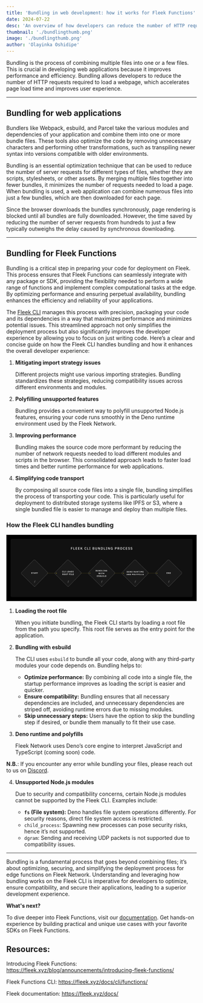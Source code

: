 ```yaml
---
title: 'Bundling in web development: how it works for Fleek Functions'
date: 2024-07-22
desc: 'An overview of how developers can reduce the number of HTTP requests required to load a webpage with Fleek Functions'
thumbnail: './bundlingthumb.png'
image: './bundlingthumb.png'
author: 'Olayinka Oshidipe'
---
```


Bundling is the process of combining multiple files into one or a few files. This is crucial in developing web applications because it improves performance and efficiency. Bundling allows developers to reduce the number of HTTP requests required to load a webpage, which accelerates page load time and improves user experience.

---

## Bundling for web applications

Bundlers like Webpack, esbuild, and Parcel take the various modules and dependencies of your application and combine them into one or more bundle files. These tools also optimize the code by removing unnecessary characters and performing other transformations, such as transpiling newer syntax into versions compatible with older environments.

Bundling is an essential optimization technique that can be used to reduce the number of server requests for different types of files, whether they are scripts, stylesheets, or other assets. By merging multiple files together into fewer bundles, it minimizes the number of requests needed to load a page. When bundling is used, a web application can combine numerous files into just a few bundles, which are then downloaded for each page.

Since the browser downloads the bundles synchronously, page rendering is blocked until all bundles are fully downloaded. However, the time saved by reducing the number of server requests from hundreds to just a few typically outweighs the delay caused by synchronous downloading.

---

## Bundling for Fleek Functions

Bundling is a critical step in preparing your code for deployment on Fleek. This process ensures that Fleek Functions can seamlessly integrate with any package or SDK, providing the flexibility needed to perform a wide range of functions and implement complex computational tasks at the edge. By optimizing performance and ensuring perpetual availability, bundling enhances the efficiency and reliability of your applications.

The <u>[Fleek CLI](https://fleek.xyz/docs/cli/)</u> manages this process with precision, packaging your code and its dependencies in a way that maximizes performance and minimizes potential issues. This streamlined approach not only simplifies the deployment process but also significantly improves the developer experience by allowing you to focus on just writing code. Here’s a clear and concise guide on how the Fleek CLI handles bundling and how it enhances the overall developer experience:

1. **Mitigating import strategy issues**

   Different projects might use various importing strategies. Bundling standardizes these strategies, reducing compatibility issues across different environments and modules.

2. **Polyfilling unsupported features**

   Bundling provides a convenient way to polyfill unsupported Node.js features, ensuring your code runs smoothly in the Deno runtime environment used by the Fleek Network.

3. **Improving performance**

   Bundling makes the source code more performant by reducing the number of network requests needed to load different modules and scripts in the browser. This consolidated approach leads to faster load times and better runtime performance for web applications.

4. **Simplifying code transport**

   By composing all source code files into a single file, bundling simplifies the process of transporting your code. This is particularly useful for deployment to distributed storage systems like IPFS or S3, where a single bundled file is easier to manage and deploy than multiple files.

### How the Fleek CLI handles bundling

![](./bundlegraphic.png)

1. **Loading the root file**

   When you initiate bundling, the Fleek CLI starts by loading a root file from the path you specify. This root file serves as the entry point for the application.

2. **Bundling with esbuild**

   The CLI uses `esbuild` to bundle all your code, along with any third-party modules your code depends on. Bundling helps to:

   - **Optimize performance:** By combining all code into a single file, the startup performance improves as loading the script is easier and quicker.
   - **Ensure compatibility:** Bundling ensures that all necessary dependencies are included, and unnecessary dependencies are striped off, avoiding runtime errors due to missing modules.
   - **Skip unnecessary steps:** Users have the option to skip the bundling step if desired, or bundle them manually to fit their use case.

3. **Deno runtime and polyfills**

   Fleek Network uses Deno’s core engine to interpret JavaScript and TypeScript (coming soon) code.

**N.B.**: If you encounter any error while bundling your files, please reach out to us on <u>[Discord](https://discord.gg/3jaaE9Nc)</u>.

4. **Unsupported Node.js modules**

   Due to security and compatibility concerns, certain Node.js modules cannot be supported by the Fleek CLI. Examples include:

   - **`fs` (File system):** Deno handles file system operations differently. For security reasons, direct file system access is restricted.
   - `child_process`: Spawning new processes can pose security risks, hence it’s not supported.
   - `dgram`: Sending and receiving UDP packets is not supported due to compatibility issues.

---

Bundling is a fundamental process that goes beyond combining files; it’s about optimizing, securing, and simplifying the deployment process for edge functions on Fleek Network. Understanding and leveraging how bundling works on the Fleek CLI is imperative for developers to optimize, ensure compatibility, and secure their applications, leading to a superior development experience.

**What's next?**

To dive deeper into Fleek Functions, visit our <u>[documentation](https://fleek.xyz/docs/cli/functions/)</u>. Get hands-on experience by building practical and unique use cases with your favorite SDKs on Fleek Functions.

## **Resources**:

Introducing Fleek Functions: <u>https://fleek.xyz/blog/announcements/introducing-fleek-functions/</u>

Fleek Functions CLI: <u>https://fleek.xyz/docs/cli/functions/</u>

Fleek documentation: <u>https://fleek.xyz/docs/</u>
